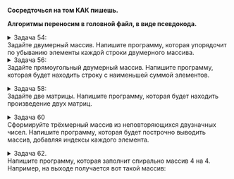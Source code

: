 __Сосредточься на том КАК пишешь.__  

__Алгоритмы переносим в головной файл, в виде псевдокода.__

<details><summary>Задача 54:<br>
Задайте двумерный массив. Напишите программу, которая упорядочит по убыванию элементы каждой строки двумерного массива.
</summary>
Например, задан массив:<br>
1 4 7 2<br>
5 9 2 3<br>
8 4 2 4<br>
В итоге получается вот такой массив:<br>
7 4 2 1<br>
9 5 3 2<br>
8 4 4 2</details>
<details><summary>Задача 56:<br>
Задайте прямоугольный двумерный массив. Напишите программу, которая будет находить строку с наименьшей суммой элементов.
</summary>
Например, задан массив:

1 4 7 2

5 9 2 3

8 4 2 4

5 2 6 7

Программа считает сумму элементов в каждой строке и выдаёт номер строки с наименьшей суммой элементов: 1 строка</details>
<details><summary>Задача 58:<br>
Задайте две матрицы. Напишите программу, которая будет находить произведение двух матриц.
</summary>
Например, даны 2 матрицы:  

2 4 | 3 4  
3 2 | 3 3  
Результирующая матрица будет:  
18 20  
15 18</details>
<details><summary>Задача 60<br>
Сформируйте трёхмерный массив из неповторяющихся двузначных чисел. Напишите программу, которая будет построчно выводить массив, добавляя индексы каждого элемента.
</summary>Массив размером 2 x 2 x 2  

66(0,0,0) | 25(0,1,0)  
34(1,0,0) | 41(1,1,0)  
27(0,0,1) | 90(0,1,1)  
26(1,0,1) | 55(1,1,1)</details>
<details><summary>Задача 62.<br>
Напишите программу, которая заполнит спирально массив 4 на 4.
Например, на выходе получается вот такой массив:
</summary>
01 02 03 04<br>
12 13 14 05<br>
11 16 15 06<br>
10 09 08 07</details>

